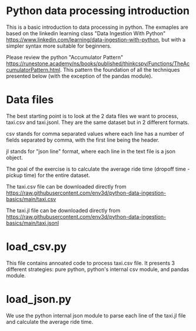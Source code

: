 # Python data processing introduction

This is a basic introduction to data processing in python. The exmaples are based on the 
linkedin learning class "Data Ingestion With Python"
https://www.linkedin.com/learning/data-ingestion-with-python, but with a simpler syntax 
more suitable for beginners.

Please review the python "Accumulator Pattern" https://runestone.academy/ns/books/published/thinkcspy/Functions/TheAccumulatorPattern.html.  This pattern the foundation of all the techniques 
presented below (with the exception of the pandas module).

# Data files

The best starting point is to look at the 2 data files we want to process, taxi.csv and
taxi.jsonl.  They are the same dataset but in 2 different formats.  

csv stands for comma separated values where each line has a number of fields separated by 
comma, with the first line being the header.

jl stands for "json line" format, where each line in the text file is a json object.

The goal of the exercise is to calculate the average ride time (dropoff time - pickup time)
for the entire dataset.

The taxi.csv file can be downloaded directly from https://raw.githubusercontent.com/env3d/python-data-ingestion-basics/main/taxi.csv

The taxi.jl file can be downloaded directly from https://raw.githubusercontent.com/env3d/python-data-ingestion-basics/main/taxi.jsonl 

# load_csv.py

This file contains annoated code to process taxi.csv file.  It presents 3 different
strategies: pure python, python's internal csv module, and pandas module.

# load_json.py

We use the python internal json module to parse each line of the taxi.jl file and 
calculate the average ride time.  

